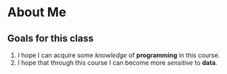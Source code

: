 # About Me
## Goals for this class
1. I hope I can acquire some *knowledge* of **programming** in this course.
2. I hope that through this course I can become more *sensitive* to **data**.
